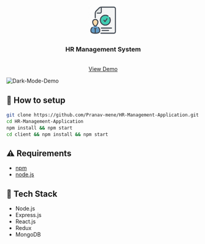 <p align="center">
  <a href="https://github.com/othneildrew/Best-README-Template">
    <img src="client/src/Images/hr.png" alt="Logo" width="80" height="80">
  </a>

  <h3 align="center">HR Management System</h3>

  <p align="center">
    <br />
    <a href="https://hrmanagementappstackhack.herokuapp.com/" target="_blank" rel="noopener noreferrer">View Demo</a>
  </p>
</p>

<img src="https://i.ibb.co/r4qd3gz/Dark-Mode-Demo.jpg" alt="Dark-Mode-Demo" border="0">

## :wrench: How to setup

```bash
git clone https://github.com/Pranav-mene/HR-Management-Application.git
cd HR-Management-Application
npm install && npm start
cd client && npm install && npm start
```

## :warning: Requirements

- [npm](https://yarnpkg.com)
- [node.js](https://zeit.co/download)

## :hamburger: Tech Stack

- Node.js
- Express.js
- React.js
- Redux
- MongoDB
